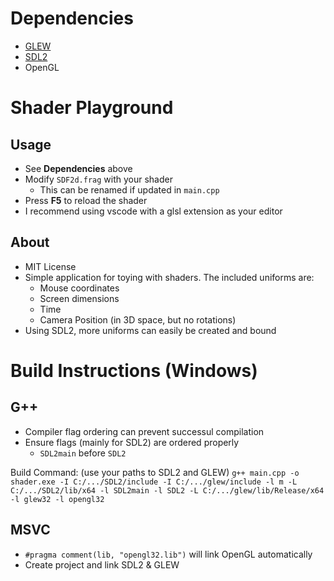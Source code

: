 # Dependencies
- [GLEW](http://glew.sourceforge.net/)
- [SDL2](https://www.libsdl.org/download-2.0.php)
- OpenGL

# Shader Playground
## Usage
- See **Dependencies** above
- Modify `SDF2d.frag` with your shader
  - This can be renamed if updated in `main.cpp`
- Press **F5** to reload the shader
- I recommend using vscode with a glsl extension as your editor

## About
- MIT License
- Simple application for toying with shaders. The included uniforms are:
  - Mouse coordinates
  - Screen dimensions
  - Time
  - Camera Position (in 3D space, but no rotations)
- Using SDL2, more uniforms can easily be created and bound

# Build Instructions (Windows)

## G++
- Compiler flag ordering can prevent successul compilation
- Ensure flags (mainly for SDL2) are ordered properly
  - `SDL2main` before `SDL2`

Build Command:  (use your paths to SDL2 and GLEW)
`g++ main.cpp -o shader.exe -I C:/.../SDL2/include -I C:/.../glew/include -l m -L C:/.../SDL2/lib/x64 -l SDL2main -l SDL2 -L C:/.../glew/lib/Release/x64 -l glew32 -l opengl32`

## MSVC
- `#pragma comment(lib, "opengl32.lib")` will link OpenGL automatically
- Create project and link SDL2 & GLEW
